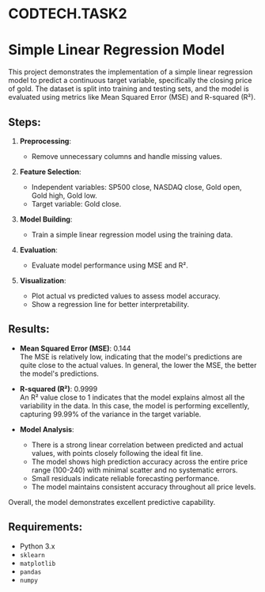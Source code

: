 # CODTECH.TASK2
# Simple Linear Regression Model

This project demonstrates the implementation of a simple linear regression model to predict a continuous target variable, specifically the closing price of gold. The dataset is split into training and testing sets, and the model is evaluated using metrics like Mean Squared Error (MSE) and R-squared (R²).

## Steps:
1. **Preprocessing**: 
   - Remove unnecessary columns and handle missing values.
   
2. **Feature Selection**: 
   - Independent variables: SP500 close, NASDAQ close, Gold open, Gold high, Gold low.
   - Target variable: Gold close.

3. **Model Building**: 
   - Train a simple linear regression model using the training data.

4. **Evaluation**: 
   - Evaluate model performance using MSE and R².

5. **Visualization**:
   - Plot actual vs predicted values to assess model accuracy.
   - Show a regression line for better interpretability.

## Results:

- **Mean Squared Error (MSE)**: 0.144  
  The MSE is relatively low, indicating that the model's predictions are quite close to the actual values. In general, the lower the MSE, the better the model's predictions.

- **R-squared (R²)**: 0.9999  
  An R² value close to 1 indicates that the model explains almost all the variability in the data. In this case, the model is performing excellently, capturing 99.99% of the variance in the target variable.

- **Model Analysis**:
  - There is a strong linear correlation between predicted and actual values, with points closely following the ideal fit line.
  - The model shows high prediction accuracy across the entire price range (100-240) with minimal scatter and no systematic errors.
  - Small residuals indicate reliable forecasting performance.
  - The model maintains consistent accuracy throughout all price levels.

Overall, the model demonstrates excellent predictive capability.

## Requirements:
- Python 3.x
- `sklearn`
- `matplotlib`
- `pandas`
- `numpy`
